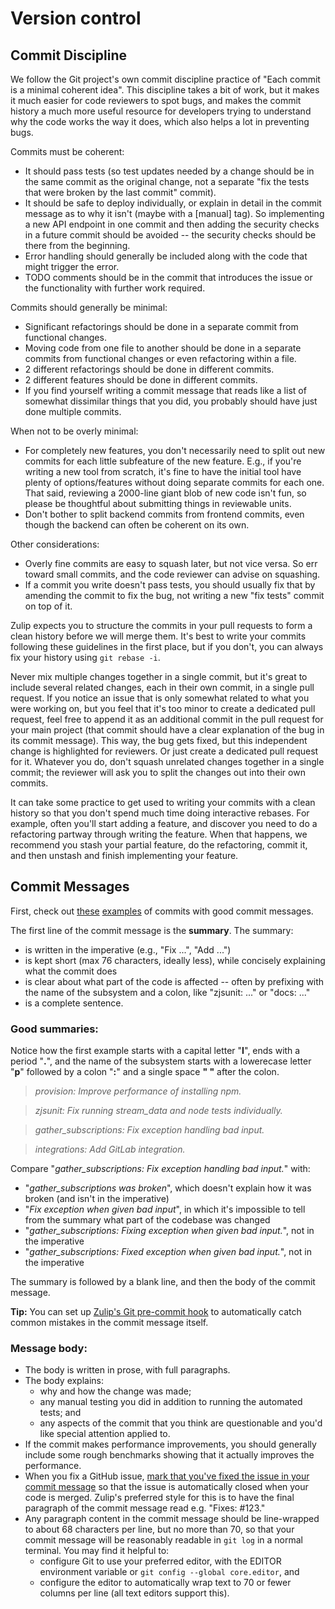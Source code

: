 # Version control

## Commit Discipline

We follow the Git project's own commit discipline practice of "Each
commit is a minimal coherent idea". This discipline takes a bit of work,
but it makes it much easier for code reviewers to spot bugs, and
makes the commit history a much more useful resource for developers
trying to understand why the code works the way it does, which also
helps a lot in preventing bugs.

Commits must be coherent:

-   It should pass tests (so test updates needed by a change should be
    in the same commit as the original change, not a separate "fix the
    tests that were broken by the last commit" commit).
-   It should be safe to deploy individually, or explain in detail in
    the commit message as to why it isn't (maybe with a [manual] tag).
    So implementing a new API endpoint in one commit and then adding the
    security checks in a future commit should be avoided -- the security
    checks should be there from the beginning.
-   Error handling should generally be included along with the code that
    might trigger the error.
-   TODO comments should be in the commit that introduces the issue or
    the functionality with further work required.

Commits should generally be minimal:

-   Significant refactorings should be done in a separate commit from
    functional changes.
-   Moving code from one file to another should be done in a separate
    commits from functional changes or even refactoring within a file.
-   2 different refactorings should be done in different commits.
-   2 different features should be done in different commits.
-   If you find yourself writing a commit message that reads like a list
    of somewhat dissimilar things that you did, you probably should have
    just done multiple commits.

When not to be overly minimal:

-   For completely new features, you don't necessarily need to split out
    new commits for each little subfeature of the new feature. E.g., if
    you're writing a new tool from scratch, it's fine to have the
    initial tool have plenty of options/features without doing separate
    commits for each one. That said, reviewing a 2000-line giant blob of
    new code isn't fun, so please be thoughtful about submitting things
    in reviewable units.
-   Don't bother to split backend commits from frontend commits, even
    though the backend can often be coherent on its own.

Other considerations:

-   Overly fine commits are easy to squash later, but not vice versa.
    So err toward small commits, and the code reviewer can advise on
    squashing.
-   If a commit you write doesn't pass tests, you should usually fix
    that by amending the commit to fix the bug, not writing a new "fix
    tests" commit on top of it.

Zulip expects you to structure the commits in your pull requests to form
a clean history before we will merge them.  It's best to write your
commits following these guidelines in the first place, but if you don't,
you can always fix your history using `git rebase -i`.

Never mix multiple changes together in a single commit, but it's great
to include several related changes, each in their own commit, in a
single pull request.  If you notice an issue that is only somewhat
related to what you were working on, but you feel that it's too minor
to create a dedicated pull request, feel free to append it as an
additional commit in the pull request for your main project (that
commit should have a clear explanation of the bug in its commit
message).  This way, the bug gets fixed, but this independent change
is highlighted for reviewers.  Or just create a dedicated pull request
for it.  Whatever you do, don't squash unrelated changes together in a
single commit; the reviewer will ask you to split the changes out into
their own commits.

It can take some practice to get used to writing your commits with a
clean history so that you don't spend much time doing interactive
rebases. For example, often you'll start adding a feature, and discover
you need to do a refactoring partway through writing the feature. When that
happens, we recommend you stash your partial feature, do the refactoring,
commit it, and then unstash and finish implementing your feature.

## Commit Messages

First, check out
[these](https://github.com/zulip/zulip/commit/4869e1b0b2bc6d56fcf44b7d0e36ca20f45d0521)
[examples](https://github.com/zulip/zulip/commit/cd5b38f5d8bdcc1771ad794f37262a61843c56c0)
of commits with good commit messages.

The first line of the commit message is the **summary**. The summary:
* is written in the imperative (e.g., "Fix ...", "Add ...")
* is kept short (max 76 characters, ideally less), while concisely
  explaining what the commit does
* is clear about what part of the code is affected -- often by prefixing
  with the name of the subsystem and a colon, like "zjsunit: ..." or "docs: ..."
* is a complete sentence.

### Good summaries:

Notice how the first example starts with a capital letter "**I**", ends with a
period "**.**", and the name of the subsystem starts with a lowerecase letter
"**p**" followed by a colon "**:**" and a single space **" "** after the colon.

> *provision: Improve performance of installing npm.*

> *zjsunit: Fix running stream_data and node tests individually.*

> *gather_subscriptions: Fix exception handling bad input.*

> *integrations: Add GitLab integration.*

Compare "*gather_subscriptions: Fix exception handling bad input.*" with:

* "*gather_subscriptions was broken*", which doesn't explain how
  it was broken (and isn't in the imperative)
* "*Fix exception when given bad input*", in which it's impossible to
  tell from the summary what part of the codebase was changed
* "*gather_subscriptions: Fixing exception when given bad input.*",
  not in the imperative
* "*gather_subscriptions: Fixed exception when given bad input.*",
  not in the imperative

The summary is followed by a blank line, and then the body of the
commit message.

**Tip:** You can set up [Zulip's Git pre-commit hook][commit-hook] to
automatically catch common mistakes in the commit message itself.

[commit-hook]: ../git/zulip-tools.html#set-up-git-repo-script

### Message body:

-   The body is written in prose, with full paragraphs.
-   The body explains:
    -   why and how the change was made;
    -   any manual testing you did in addition to running the automated
        tests; and
    -   any aspects of the commit that you think are questionable and
        you'd like special attention applied to.
-   If the commit makes performance improvements, you should generally
    include some rough benchmarks showing that it actually improves the
    performance.
-   When you fix a GitHub issue, [mark that you've fixed the issue in
    your commit
    message](https://help.github.com/en/articles/closing-issues-via-commit-messages)
    so that the issue is automatically closed when your code is merged.
    Zulip's preferred style for this is to have the final paragraph of
    the commit message read e.g. "Fixes: \#123."
-   Any paragraph content in the commit message should be line-wrapped
    to about 68 characters per line, but no more than 70, so that your
    commit message will be reasonably readable in `git log` in a normal
    terminal. You may find it helpful to:
    - configure Git to use your preferred editor, with the EDITOR
    environment variable or `git config --global core.editor`, and
    - configure the editor to automatically wrap text to 70 or fewer
    columns per line (all text editors support this).
